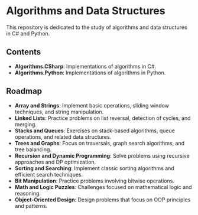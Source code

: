 # Algorithms and Data Structures

This repository is dedicated to the study of algorithms and data structures in C# and Python.

## Contents

- **Algorithms.CSharp**: Implementations of algorithms in C#.
- **Algorithms.Python**: Implementations of algorithms in Python.

## Roadmap

- **Array and Strings**: Implement basic operations, sliding window techniques, and string manipulation.
- **Linked Lists**: Practice problems on list reversal, detection of cycles, and merging.
- **Stacks and Queues**: Exercises on stack-based algorithms, queue operations, and related data structures.
- **Trees and Graphs**: Focus on traversals, graph search algorithms, and tree balancing.
- **Recursion and Dynamic Programming**: Solve problems using recursive approaches and DP optimization.
- **Sorting and Searching**: Implement classic sorting algorithms and efficient search techniques.
- **Bit Manipulation**: Practice problems involving bitwise operations.
- **Math and Logic Puzzles**: Challenges focused on mathematical logic and reasoning.
- **Object-Oriented Design**: Design problems that focus on OOP principles and patterns.